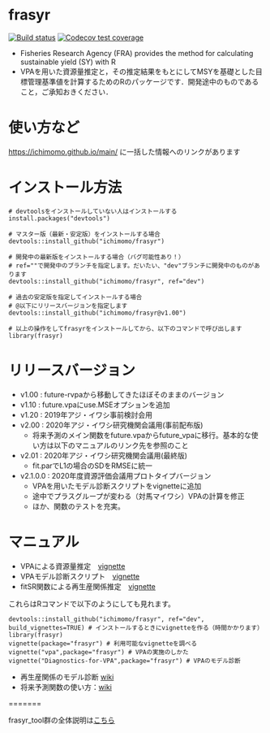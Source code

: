 # frasyr
[![Build status](https://github.com/ichimomo/frasyr/actions/workflows/R-CMD-check.yml/badge.svg)](https://github.com/ichimomo/frasyr/actions/workflows/R-CMD-check.yml)
  [![Codecov test coverage](https://codecov.io/gh/ichimomo/frasyr/branch/dev/graph/badge.svg)](https://codecov.io/gh/ichimomo/frasyr?branch=dev)
- Fisheries Research Agency (FRA) provides the method for calculating sustainable yield (SY) with R
- VPAを用いた資源量推定と，その推定結果をもとにしてMSYを基礎とした目標管理基準値を計算するためのRのパッケージです．開発途中のものであること，ご承知おきください．

# 使い方など
https://ichimomo.github.io/main/ に一括した情報へのリンクがあります

# インストール方法

```
# devtoolsをインストールしていない人はインストールする
install.packages("devtools")

# マスター版（最新・安定版）をインストールする場合
devtools::install_github("ichimomo/frasyr")

# 開発中の最新版をインストールする場合（バグ可能性あり！）
# ref=""で開発中のブランチを指定します。だいたい、"dev"ブランチに開発中のものがあります
devtools::install_github("ichimomo/frasyr", ref="dev")

# 過去の安定版を指定してインストールする場合
# @以下にリリースバージョンを指定します
devtools::install_github("ichimomo/frasyr@v1.00")

# 以上の操作をしてfrasyrをインストールしてから、以下のコマンドで呼び出します
library(frasyr)

```

# リリースバージョン
- v1.00 : future-rvpaから移動してきたほぼそのままのバージョン
- v1.10 : future.vpaにuse.MSEオプションを追加
- v1.20 : 2019年アジ・イワシ事前検討会用
- v2.00 : 2020年アジ・イワシ研究機関会議用(事前配布版)
   - 将来予測のメイン関数をfuture.vpaからfuture_vpaに移行。基本的な使い方は以下のマニュアルのリンク先を参照のこと
- v2.01 : 2020年アジ・イワシ研究機関会議用(最終版)
   - fit.parでL1の場合のSDをRMSEに統一
- v2.1.0.0 : 2020年度資源評価会議用プロトタイプバージョン
   - VPAを用いたモデル診断スクリプトをvignetteに追加
   - 途中でプラスグループが変わる（対馬マイワシ）VPAの計算を修正
   - ほか、関数のテストを充実。

# マニュアル
- VPAによる資源量推定　[vignette](https://ichimomo.github.io/frasyr/articles/vpa.html)
- VPAモデル診断スクリプト　[vignette](https://ichimomo.github.io/frasyr/articles/Diagnostics-for-VPA.html)
- fitSR関数による再生産関係推定　[vignette](https://ichimomo.github.io/frasyr/articles/fittingSR.html)

これらはRコマンドで以下のようにしても見れます。
```
devtools::install_github("ichimomo/frasyr", ref="dev", build_vignettes=TRUE) # インストールするときにvignetteを作る（時間かかります）
library(frasyr)
vignette(package="frasyr") # 利用可能なvignetteを調べる
vignette("vpa",package="frasyr") # VPAの実施のしかた
vignette("Diagnostics-for-VPA",package="frasyr") # VPAのモデル診断
```

- 再生産関係のモデル診断 [wiki](https://github.com/ichimomo/frasyr/wiki/Diagnostics-for-Stock-Recruitment-Relationships)
- 将来予測関数の使い方：[wiki](https://github.com/ichimomo/frasyr/wiki/future_new)


<!--
- 新ルールのもとでの将来予測計算 https://ichimomo.github.io/frasyr/doc/future.html
- 管理基準値の計算 https://ichimomo.github.io/frasyr/doc/estMSY.html
-->



=======

frasyr_tool群の全体説明は[こちら](https://ichimomo.github.io/main/)
